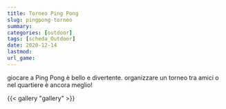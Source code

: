 ```yaml
---
title: Torneo Ping Pong
slug: pingpong-torneo
summary: 
categories: [outdoor]
tags: [scheda_Outdoor]
date: 2020-12-14
lastmod: 
url_game: 
---
```

giocare a Ping Pong è bello e divertente.
organizzare un torneo tra amici o nel quartiere è ancora meglio!

{{< gallery "gallery" >}}

